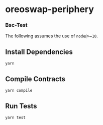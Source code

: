 # oreoswap-periphery

### Bsc-Test

The following assumes the use of `node@>=10`.

## Install Dependencies

`yarn`

## Compile Contracts

`yarn compile`

## Run Tests

`yarn test`
